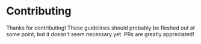 Contributing
============

Thanks for contributing!
These guidelines should probably be fleshed out at some point, but it doesn't seem necessary yet.
PRs are greatly appreciated!
